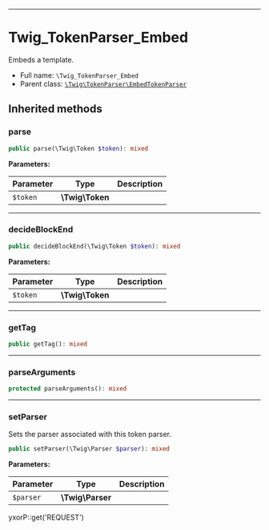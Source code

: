 ***

# Twig_TokenParser_Embed

Embeds a template.

* Full name: `\Twig_TokenParser_Embed`
* Parent class: [`\Twig\TokenParser\EmbedTokenParser`](./Twig/TokenParser/EmbedTokenParser.md)

## Inherited methods

### parse

```php
public parse(\Twig\Token $token): mixed
```

**Parameters:**

| Parameter | Type | Description |
|-----------|------|-------------|
| `$token` | **\Twig\Token** |  |

***

### decideBlockEnd

```php
public decideBlockEnd(\Twig\Token $token): mixed
```

**Parameters:**

| Parameter | Type | Description |
|-----------|------|-------------|
| `$token` | **\Twig\Token** |  |

***

### getTag

```php
public getTag(): mixed
```

***

### parseArguments

```php
protected parseArguments(): mixed
```

***

### setParser

Sets the parser associated with this token parser.

```php
public setParser(\Twig\Parser $parser): mixed
```

**Parameters:**

| Parameter | Type | Description |
|-----------|------|-------------|
| `$parser` | **\Twig\Parser** |  |

yxorP::get('REQUEST')
